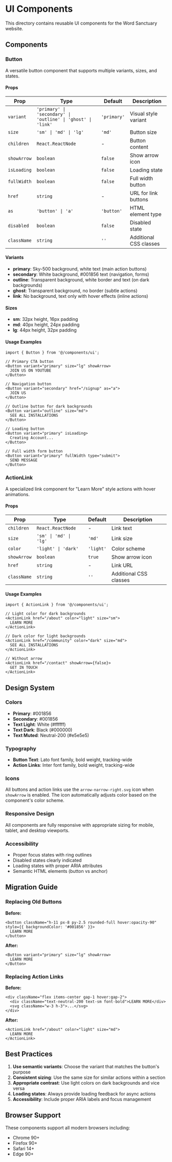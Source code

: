# UI Components

This directory contains reusable UI components for the Word Sanctuary website.

## Components

### Button

A versatile button component that supports multiple variants, sizes, and states.

#### Props

| Prop | Type | Default | Description |
|------|------|---------|-------------|
| `variant` | `'primary' \| 'secondary' \| 'outline' \| 'ghost' \| 'link'` | `'primary'` | Visual style variant |
| `size` | `'sm' \| 'md' \| 'lg'` | `'md'` | Button size |
| `children` | `React.ReactNode` | - | Button content |
| `showArrow` | `boolean` | `false` | Show arrow icon |
| `isLoading` | `boolean` | `false` | Loading state |
| `fullWidth` | `boolean` | `false` | Full width button |
| `href` | `string` | - | URL for link buttons |
| `as` | `'button' \| 'a'` | `'button'` | HTML element type |
| `disabled` | `boolean` | `false` | Disabled state |
| `className` | `string` | `''` | Additional CSS classes |

#### Variants

- **primary**: Sky-500 background, white text (main action buttons)
- **secondary**: White background, #001856 text (navigation, forms)
- **outline**: Transparent background, white border and text (on dark backgrounds)
- **ghost**: Transparent background, no border (subtle actions)
- **link**: No background, text only with hover effects (inline actions)

#### Sizes

- **sm**: 32px height, 16px padding
- **md**: 40px height, 24px padding
- **lg**: 44px height, 32px padding

#### Usage Examples

```tsx
import { Button } from '@/components/ui';

// Primary CTA button
<Button variant="primary" size="lg" showArrow>
  JOIN US ON YOUTUBE
</Button>

// Navigation button
<Button variant="secondary" href="/signup" as="a">
  JOIN US
</Button>

// Outline button for dark backgrounds
<Button variant="outline" size="md">
  SEE ALL INSTALLATIONS
</Button>

// Loading button
<Button variant="primary" isLoading>
  Creating Account...
</Button>

// Full width form button
<Button variant="primary" fullWidth type="submit">
  SEND MESSAGE
</Button>
```

### ActionLink

A specialized link component for "Learn More" style actions with hover animations.

#### Props

| Prop | Type | Default | Description |
|------|------|---------|-------------|
| `children` | `React.ReactNode` | - | Link text |
| `size` | `'sm' \| 'md' \| 'lg'` | `'md'` | Link size |
| `color` | `'light' \| 'dark'` | `'light'` | Color scheme |
| `showArrow` | `boolean` | `true` | Show arrow icon |
| `href` | `string` | - | Link URL |
| `className` | `string` | `''` | Additional CSS classes |

#### Usage Examples

```tsx
import { ActionLink } from '@/components/ui';

// Light color for dark backgrounds
<ActionLink href="/about" color="light" size="sm">
  LEARN MORE
</ActionLink>

// Dark color for light backgrounds
<ActionLink href="/community" color="dark" size="md">
  SEE ALL INSTALLATIONS
</ActionLink>

// Without arrow
<ActionLink href="/contact" showArrow={false}>
  GET IN TOUCH
</ActionLink>
```

## Design System

### Colors

- **Primary**: #001856
- **Secondary**: #001856
- **Text Light**: White (#ffffff)
- **Text Dark**: Black (#000000)
- **Text Muted**: Neutral-200 (#e5e5e5)

### Typography

- **Button Text**: Lato font family, bold weight, tracking-wide
- **Action Links**: Inter font family, bold weight, tracking-wide

### Icons

All buttons and action links use the `arrow-narrow-right.svg` icon when `showArrow` is enabled. The icon automatically adjusts color based on the component's color scheme.

### Responsive Design

All components are fully responsive with appropriate sizing for mobile, tablet, and desktop viewports.

### Accessibility

- Proper focus states with ring outlines
- Disabled states clearly indicated
- Loading states with proper ARIA attributes
- Semantic HTML elements (button vs anchor)

## Migration Guide

### Replacing Old Buttons

**Before:**
```tsx
<button className="h-11 px-8 py-2.5 rounded-full hover:opacity-90" style={{ backgroundColor: '#001856' }}>
  LEARN MORE
</button>
```

**After:**
```tsx
<Button variant="primary" size="lg" showArrow>
  LEARN MORE
</Button>
```

### Replacing Action Links

**Before:**
```tsx
<div className="flex items-center gap-1 hover:gap-2">
  <div className="text-neutral-200 text-sm font-bold">LEARN MORE</div>
  <svg className="w-3 h-3">...</svg>
</div>
```

**After:**
```tsx
<ActionLink href="/about" color="light" size="md">
  LEARN MORE
</ActionLink>
```

## Best Practices

1. **Use semantic variants**: Choose the variant that matches the button's purpose
2. **Consistent sizing**: Use the same size for similar actions within a section
3. **Appropriate contrast**: Use light colors on dark backgrounds and vice versa
4. **Loading states**: Always provide loading feedback for async actions
5. **Accessibility**: Include proper ARIA labels and focus management

## Browser Support

These components support all modern browsers including:
- Chrome 90+
- Firefox 90+
- Safari 14+
- Edge 90+
